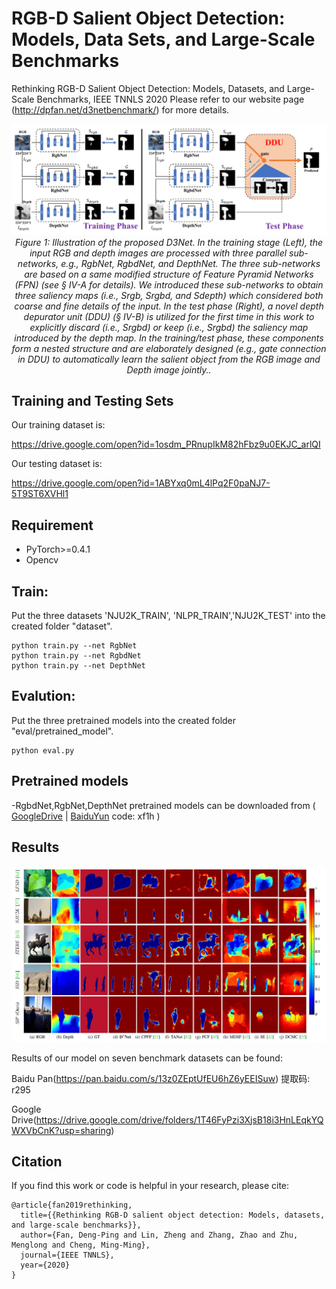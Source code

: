 # RGB-D Salient Object Detection: Models, Data Sets, and Large-Scale Benchmarks
Rethinking RGB-D Salient Object Detection: Models, Datasets, and Large-Scale Benchmarks, IEEE TNNLS 2020
Please refer to our website page (http://dpfan.net/d3netbenchmark/) for more details. 

<p align="center">
    <img src="D3Net-TNNLS20.png"/> <br/>
    <em> 
Figure 1: Illustration of the proposed D3Net. In the training stage (Left), the input RGB and depth images are processed with three parallel sub-networks, e.g., RgbNet, RgbdNet, and DepthNet. The three sub-networks are based on a same modified structure of Feature Pyramid Networks (FPN) (see § IV-A for details). We introduced these sub-networks to obtain three saliency maps (i.e., Srgb, Srgbd, and Sdepth) which considered both coarse and fine details of the input. In the test phase (Right), a novel depth depurator unit (DDU) (§ IV-B) is utilized for the first time in this work to explicitly discard (i.e., Srgbd) or keep (i.e., Srgbd) the saliency map introduced by the depth map. In the training/test phase, these components form a nested structure and are elaborately designed (e.g., gate connection in DDU) to automatically learn the salient object from the RGB image and Depth image jointly..
    </em>
</p>

## Training and Testing Sets
Our training dataset is:

https://drive.google.com/open?id=1osdm_PRnupIkM82hFbz9u0EKJC_arlQI

Our testing dataset is:

https://drive.google.com/open?id=1ABYxq0mL4lPq2F0paNJ7-5T9ST6XVHl1

## Requirement
- PyTorch>=0.4.1  
- Opencv   


## Train:
Put the three datasets 'NJU2K_TRAIN', 'NLPR_TRAIN','NJU2K_TEST' into the created folder "dataset".
```
python train.py --net RgbNet
python train.py --net RgbdNet
python train.py --net DepthNet
```

## Evalution:
Put the three pretrained models into the created folder "eval/pretrained_model".
```
python eval.py
```
## Pretrained models
-RgbdNet,RgbNet,DepthNet pretrained models can be downloaded from ( [GoogleDrive](https://drive.google.com/drive/folders/1jbZzUbgOC0XzbBEsy-Bgf3b-pvr62aWK?usp=sharing) | [BaiduYun](https://pan.baidu.com/s/1sgi0KExOv5KOfGQgXpDdqw) code: xf1h )  

## Results
<p align="center">
    <img src="D3Net-Result.jpg"/> <br/>
</p>
Results of our model on seven benchmark datasets can be found: 

Baidu Pan(https://pan.baidu.com/s/13z0ZEptUfEU6hZ6yEEISuw) 提取码: r295

Google Drive(https://drive.google.com/drive/folders/1T46FyPzi3XjsB18i3HnLEqkYQWXVbCnK?usp=sharing)

## Citation
If you find this work or code is helpful in your research, please cite:
```
@article{fan2019rethinking,
  title={{Rethinking RGB-D salient object detection: Models, datasets, and large-scale benchmarks}},
  author={Fan, Deng-Ping and Lin, Zheng and Zhang, Zhao and Zhu, Menglong and Cheng, Ming-Ming},
  journal={IEEE TNNLS},
  year={2020}
}
```
